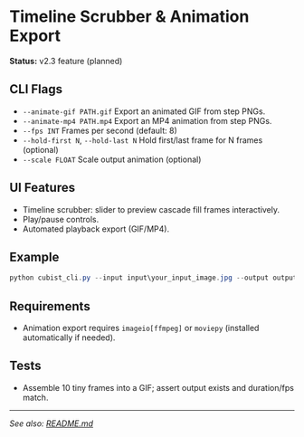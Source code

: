 # Timeline Scrubber & Animation Export

**Status:** v2.3 feature (planned)

## CLI Flags

- `--animate-gif PATH.gif`
  Export an animated GIF from step PNGs.
- `--animate-mp4 PATH.mp4`
  Export an MP4 animation from step PNGs.
- `--fps INT`
  Frames per second (default: 8)
- `--hold-first N`, `--hold-last N`
  Hold first/last frame for N frames (optional)
- `--scale FLOAT`
  Scale output animation (optional)

## UI Features

- Timeline scrubber: slider to preview cascade fill frames interactively.
- Play/pause controls.
- Automated playback export (GIF/MP4).

## Example

```powershell
python cubist_cli.py --input input\your_input_image.jpg --output output\animtest --geometry delaunay --points 100 --cascade-stages 3 --export-svg --animate-gif output\anim.gif --fps 12
```

## Requirements

- Animation export requires `imageio[ffmpeg]` or `moviepy` (installed automatically if needed).

## Tests

- Assemble 10 tiny frames into a GIF; assert output exists and duration/fps match.

---

*See also: [README.md](../README.md)*
